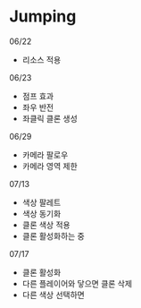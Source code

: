 # Jumping

06/22
- 리소스 적용

06/23
- 점프 효과
- 좌우 반전
- 좌클릭 클론 생성

06/29
- 카메라 팔로우
- 카메라 영역 제한

07/13
- 색상 팔레트
- 색상 동기화
- 클론 색상 적용
- 클론 활성화하는 중

07/17
- 클론 활성화
- 다른 플레이어와 닿으면 클론 삭제
- 다른 색상 선택하면 
